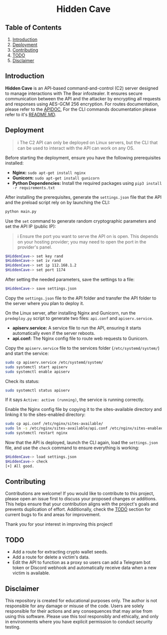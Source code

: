 <div align="center">
  <h1>Hidden Cave</h1>
</div>

## Table of Contents
1. [Introduction](#introduction)
2. [Deployment](#deployment)
3. [Contributing](#contributing)
4. [TODO](#todo)
5. [Disclaimer](#disclaimer)

## Introduction
**Hidden Cave** is an API-based command-and-control (C2) server designed to manage interactions with The Bear infostealer. It ensures secure communication between the API and the attacker by encrypting all requests and responses using AES-GCM 256 encryption. For routes documentation, please refer to the [APIDOC](https://github.com/yo-aiv1/hiddencave/blob/main/APIDOC.md), For the CLI commands documentation please refer to it's [README.MD](https://github.com/yo-aiv1/hiddencave/blob/main/CLI/README.md).

## Deployment
> :information_source: The C2 API can only be deployed on Linux servers, but the CLI that can be used to interact with the API can work on any OS.

Before starting the deployment, ensure you have the following prerequisites installed:
- **Nginx:** `sudo apt-get install nginx`
- **Gunicorn:** `sudo apt-get install gunicorn`
- **Python Dependencies:** Install the required packages using `pip3 install -r requirements.txt`

After installing the prerequisites, generate the `settings.json` file that the API and the preload script rely on by launching the CLI:
```bash
python main.py
```
Use the `set` command to generate random cryptographic parameters and set the API IP (public IP):
> :information_source: Ensure the port you want to serve the API on is open. This depends on your hosting provider; you may need to open the port in the provider's panel.
```bash
$HiddenCave-> set key rand
$HiddenCave-> set iv rand
$HiddenCave-> set ip 112.168.1.2
$HiddenCave-> set port 1174
```
After setting the needed parameters, save the settings to a file:
```bash
$HiddenCave-> save settings.json
```
Copy the `settings.json` file to the API folder and transfer the API folder to the server where you plan to deploy it.

On the Linux server, after installing Nginx and Gunicorn, run the `predeploy.py` script to generate two files: `api.conf` and `apiserv.service`.
- **apiserv.service:** A service file to run the API, ensuring it starts automatically even if the server reboots.
- **api.conf:** The Nginx config file to route web requests to Gunicorn.

Copy the `apiserv.service` file to the services folder (`/etc/systemd/system/`) and start the service:
```bash
sudo cp apiserv.service /etc/systemd/system/
sudo systemctl start apiserv
sudo systemctl enable apiserv
```
Check its status:
```bash
sudo systemctl status apiserv
```
If it says `Active: active (running)`, the service is running correctly.

Enable the Nginx config file by copying it to the sites-available directory and linking it to the sites-enabled directory:
```bash
sudo cp api.conf /etc/nginx/sites-available/
sudo ln -s /etc/nginx/sites-available/api.conf /etc/nginx/sites-enabled
sudo systemctl restart nginx
```

Now that the API is deployed, launch the CLI again, load the `settings.json` file, and use the `check` command to ensure everything is working:
```bash
$HiddenCave-> load settings.json
$HiddenCave-> check
[+] All good.
```

## Contributing
Contributions are welcome! If you would like to contribute to this project, please open an issue first to discuss your proposed changes or additions. This helps ensure that your contribution aligns with the project's goals and prevents duplication of effort. Additionally, check the [TODO](#todo) section for current bugs to fix and areas for improvement.

Thank you for your interest in improving this project!

## TODO
- Add a route for extracting crypto wallet seeds.
- Add a route for delete a victim's data.
- Edit the API to function as a proxy so users can add a Telegram bot token or Discord webhook and automatically receive data when a new victim is available.


## Disclaimer
This repository is created for educational purposes only. The author is not responsible for any damage or misuse of the code. Users are solely responsible for their actions and any consequences that may arise from using this software. Please use this tool responsibly and ethically, and only in environments where you have explicit permission to conduct security testing.

